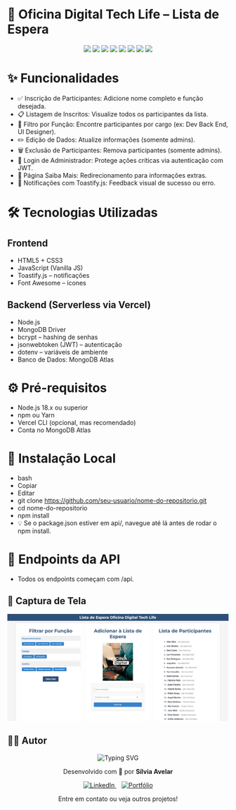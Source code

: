 # 🚀 Oficina Digital Tech Life – Lista de Espera

<p align="center">
  <a href="#"><img src="https://img.shields.io/badge/HTML5-E34F26?style=for-the-badge&logo=html5&logoColor=white" /></a>
  <a href="#"><img src="https://img.shields.io/badge/CSS3-1572B6?style=for-the-badge&logo=css3&logoColor=white" /></a>
  <a href="#"><img src="https://img.shields.io/badge/JavaScript-F7DF1E?style=for-the-badge&logo=javascript&logoColor=black" /></a>
  <a href="#"><img src="https://img.shields.io/badge/Toastify.js-34A853?style=for-the-badge&logo=javascript&logoColor=white" /></a>
  <a href="#"><img src="https://img.shields.io/badge/Font%20Awesome-339AF0?style=for-the-badge&logo=fontawesome&logoColor=white" /></a>
  <a href="#"><img src="https://img.shields.io/badge/Node.js-339933?style=for-the-badge&logo=node.js&logoColor=white" /></a>
  <a href="#"><img src="https://img.shields.io/badge/MongoDB-47A248?style=for-the-badge&logo=mongodb&logoColor=white" /></a>
  <a href="#"><img src="https://img.shields.io/badge/Vercel-000000?style=for-the-badge&logo=vercel&logoColor=white" /></a>
</p>


# ✨ Funcionalidades
- ✅ Inscrição de Participantes: Adicione nome completo e função desejada.
- 📋 Listagem de Inscritos: Visualize todos os participantes da lista.
- 🎯 Filtro por Função: Encontre participantes por cargo (ex: Dev Back End, UI Designer).
- ✏️ Edição de Dados: Atualize informações (somente admins).
- 🗑️ Exclusão de Participantes: Remova participantes (somente admins).
- 🔐 Login de Administrador: Protege ações críticas via autenticação com JWT.
- 📄 Página Saiba Mais: Redirecionamento para informações extras.
- 🔔 Notificações com Toastify.js: Feedback visual de sucesso ou erro.


# 🛠️ Tecnologias Utilizadas
## Frontend
- HTML5 + CSS3  
- JavaScript (Vanilla JS)  
- Toastify.js – notificações  
- Font Awesome – ícones  

## Backend (Serverless via Vercel)
- Node.js  
- MongoDB Driver  
- bcrypt – hashing de senhas  
- jsonwebtoken (JWT) – autenticação  
- dotenv – variáveis de ambiente  
- Banco de Dados: MongoDB Atlas  


# ⚙️ Pré-requisitos
- Node.js 18.x ou superior
- npm ou Yarn
- Vercel CLI (opcional, mas recomendado)
- Conta no MongoDB Atlas


# 🚀 Instalação Local
- bash
- Copiar
- Editar
- git clone https://github.com/seu-usuario/nome-do-repositorio.git
- cd nome-do-repositorio
- npm install
- 💡 Se o package.json estiver em api/, navegue até lá antes de rodar o npm install.


# 📡 Endpoints da API
- Todos os endpoints começam com /api.

## 📸 Captura de Tela
![Captura do Projeto](assets/preview.png)


## 🧑‍💻 Autor
<p align="center">
<img src="https://readme-typing-svg.herokuapp.com/?font=Righteous&size=35&color=Fira&center=true&vCenter=true&width=650&height=70&duration=4000&lines=Olá!+Sou+a+Sílvia+Avelar...;Desenvolvedora+WEB...+Front-End...;Eternamente+Aprendendo...;Amante+de+Código+e+Café...;Confira+meus+links!+☕" alt="Typing SVG" />
</p>
<p align="center">
Desenvolvido com 💙 por <strong>Sílvia Avelar</strong>
</p>
<p align="center">
<a href="https://www.linkedin.com/in/silvia-avelar/" target="_blank">
<img src="https://img.shields.io/badge/-LinkedIn-%230077B5?style=for-the-badge&logo=linkedin&logoColor=white" alt="LinkedIn">
</a>
&nbsp;&nbsp;
<a href="https://silviaavelar.github.io/Portfolio/" target="_blank">
<img src="https://img.shields.io/badge/-Portfólio-FF4081?style=for-the-badge&logo=vercel&logoColor=white" alt="Portfólio">
</a>
</p>
<p align="center">
Entre em contato ou veja outros projetos!
</p>